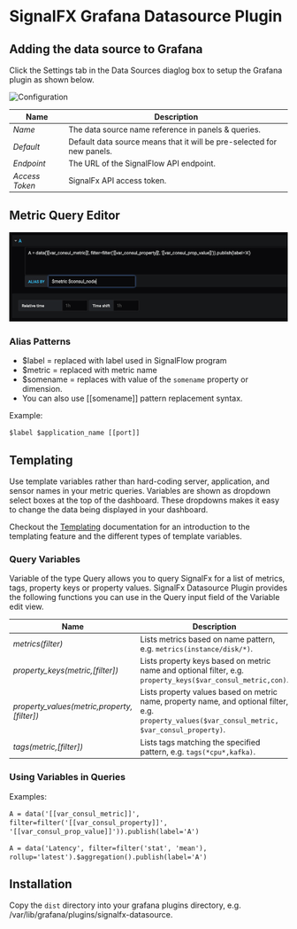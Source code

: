 # SignalFX Grafana Datasource Plugin

## Adding the data source to Grafana

Click the Settings tab in the Data Sources diaglog box to setup the Grafana plugin as shown below.

![Configuration](./docs/config.png "Configuration")

| Name	         | Description |
|----------------|-------------|
| _Name_         | The data source name reference in panels & queries. |
| _Default_      | Default data source means that it will be pre-selected for new panels. |
| _Endpoint_	     | The URL of the SignalFlow API endpoint. |
| _Access Token_ | SignalFx API access token. |


## Metric Query Editor

![Query Editor](./docs/query_editor.png "Query Editor")

### Alias Patterns
* $label = replaced with label used in SignalFlow program
* $metric = replaced with metric name
* $somename = replaces with value of the ``somename`` property or dimension.
* You can also use [[somename]] pattern replacement syntax.

Example:
```
$label $application_name [[port]]
```

## Templating

Use template variables rather than hard-coding server, application, and sensor names in your metric queries. Variables are shown as dropdown select boxes at the top of the dashboard. These dropdowns makes it easy to change the data being displayed in your dashboard.

Checkout the [Templating](https://grafana.com/docs/reference/templating/) documentation for an introduction to the templating feature and the different types of template variables.

### Query Variables

Variable of the type Query allows you to query SignalFx for a list of metrics, tags, property keys or property values. 
SignalFx Datasource Plugin provides the following functions you can use in the Query input field of the Variable edit view.

| Name                                           | Description                                                          |
|------------------------------------------------|----------------------------------------------------------------------|
|    _metrics(filter)_                             | Lists metrics based on name pattern, e.g. ``metrics(instance/disk/*)``.      |
|    _property\_keys(metric,[filter])_           | Lists property keys based on metric name and optional filter, e.g. ``property_keys($var_consul_metric,con)``. |
|    _property\_values(metric,property,[filter])_| Lists property values based on metric name, property name, and optional filter, e.g. ``property_values($var_consul_metric, $var_consul_property)``. |
|    _tags(metric,[filter])_                              | Lists tags matching the specified pattern, e.g. ``tags(*cpu*,kafka)``. |

### Using Variables in Queries

Examples:
```
A = data('[[var_consul_metric]]', filter=filter('[[var_consul_property]]', '[[var_consul_prop_value]]')).publish(label='A')
```

```
A = data('Latency', filter=filter('stat', 'mean'), rollup='latest').$aggregation().publish(label='A')
```
## Installation

Copy the ``dist`` directory into your grafana plugins directory, e.g. /var/lib/grafana/plugins/signalfx-datasource.
